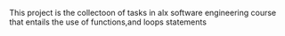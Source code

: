 This project is the collectoon of tasks in alx software engineering course that entails the use of functions,and loops statements
